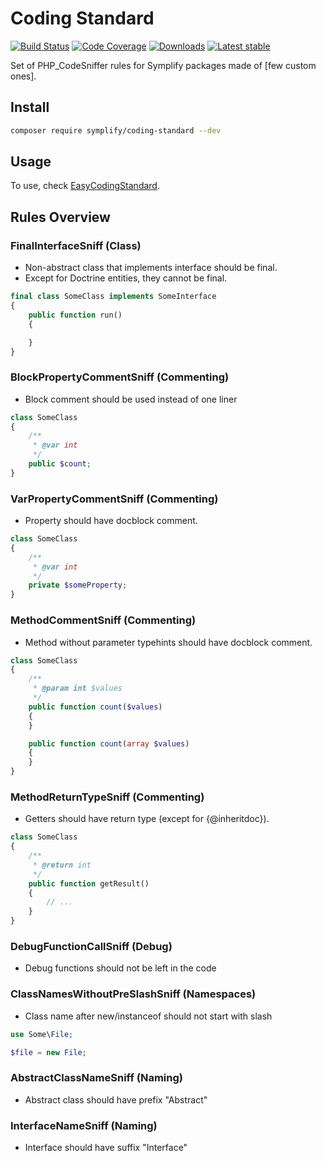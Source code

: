 # Coding Standard

[![Build Status](https://img.shields.io/travis/Symplify/CodingStandard.svg?style=flat-square)](https://travis-ci.org/Symplify/CodingStandard)
[![Code Coverage](https://img.shields.io/scrutinizer/coverage/g/Symplify/CodingStandard.svg?style=flat-square)](https://scrutinizer-ci.com/g/Symplify/CodingStandard)
[![Downloads](https://img.shields.io/packagist/dt/symplify/coding-standard.svg?style=flat-square)](https://packagist.org/packages/symplify/coding-standard)
[![Latest stable](https://img.shields.io/packagist/v/symplify/coding-standard.svg?style=flat-square)](https://packagist.org/packages/symplify/coding-standard)

Set of PHP_CodeSniffer rules for Symplify packages made of [few custom ones].

## Install

```bash
composer require symplify/coding-standard --dev
```

## Usage

To use, check [EasyCodingStandard](/packages/EasyCodingStandard/README.md).


## Rules Overview

### FinalInterfaceSniff (Class)

- Non-abstract class that implements interface should be final.
- Except for Doctrine entities, they cannot be final.

```php
final class SomeClass implements SomeInterface
{
    public function run()
    {

    }
}
```


### BlockPropertyCommentSniff (Commenting)

- Block comment should be used instead of one liner

```php
class SomeClass
{
    /**
     * @var int
     */
    public $count;
}
```


### VarPropertyCommentSniff (Commenting)

- Property should have docblock comment.

```php
class SomeClass
{
    /**
     * @var int
     */
    private $someProperty;
}
```

### MethodCommentSniff (Commenting)

- Method without parameter typehints should have docblock comment.

```php
class SomeClass
{
    /**
     * @param int $values
     */
    public function count($values)
    {
    }

    public function count(array $values)
    {
    }
}
```

### MethodReturnTypeSniff (Commenting)

- Getters should have return type (except for {@inheritdoc}).

```php
class SomeClass
{
    /**
     * @return int
     */
    public function getResult()
    {
        // ...
    }
}
```


### DebugFunctionCallSniff (Debug)

- Debug functions should not be left in the code


### ClassNamesWithoutPreSlashSniff (Namespaces)

- Class name after new/instanceof should not start with slash

```php
use Some\File;

$file = new File;
```


### AbstractClassNameSniff (Naming)

- Abstract class should have prefix "Abstract"


### InterfaceNameSniff (Naming)

- Interface should have suffix "Interface"
